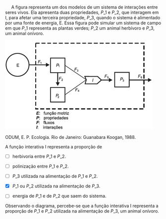 

     A figura representa um dos modelos de um sistema de interações entre seres vivos. Ela apresenta duas propriedades, $P\_1$ e $P\_2$, que interagem em I, para afetar uma terceira propriedade, $P\_3$, quando o sistema é alimentado por uma fonte de energia, E. Essa figura pode simular um sistema de campo em que $P\_1$ representa as plantas verdes; $P\_2$ um animal herbívoro e $P\_3$, um animal onívoro.

![](4d22e5cf-047a-4a83-a55a-7a4cb1c2b789.png)

ODUM, E. P. Ecologia. Rio de Janeiro: Guanabara Koogan, 1988.

A função interativa I representa a proporção de



- [ ] herbivoria entre $P\_1$ e $P\_2$.
- [ ] polinização entre $P\_1$ e $P\_2$.
- [ ] $P\_3$ utilizada na alimentação de $P\_1$ e $P\_2$.
- [x] $P\_1$ ou $P\_2$ utilizada na alimentação de $P\_3$.
- [ ] energia de $P\_1$ e de $P\_2$ que saem do sistema.


Observando o diagrama, percebe-se que a função interativa I representa a proporção de $P\_1$ e $P\_2$ utilizada na alimentação de $P\_3$, um animal onívoro.

        